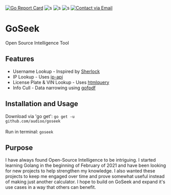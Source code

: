 [![Go Report Card](https://goreportcard.com/badge/github.com/audioo/goseek)](https://goreportcard.com/report/github.com/audioo/goseek) ![s](https://img.shields.io/badge/Version-2.0.0-blue.svg) ![s](https://img.shields.io/badge/Golang-1.16-blue.svg) ![s](https://img.shields.io/badge/License-Apache&#8208;2.0-blue.svg) [![Contact via Email](https://img.shields.io/badge/Contact-Email-blue.svg)](mailto:hyperaudio@protonmail.com)
# GoSeek
Open Source Intelligence Tool

## Features
- Username Lookup - Inspired by [Sherlock](https://github.com/sherlock-project/sherlock)
- IP Lookup - Uses [ip-api](https://ip-api.com/)
- License Plate & VIN Lookup - Uses [htmlquery](https://github.com/antchfx/htmlquery)
- Info Cull - Data narrowing using [gofpdf](https://github.com/jung-kurt/gofpdf)

## Installation and Usage
Download via 'go get':
<code>go get -u github.com/audioo/goseek</code><br><br>
Run in terminal:
<code>goseek</code>

## Purpose
I have always found Open-Source Intelligence to be intriguing. I started learning Golang in the beginning of February of 2021 and have been looking for new projects to help strengthen my knowledge. I also wanted these projects to keep me engaged over time and prove somewhat useful instead of making just another calculator. I hope to build on GoSeek and expand it's use cases in a way that others can benefit.

